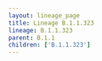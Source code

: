 ```yaml
---
layout: lineage_page
title: Lineage B.1.1.323
lineage: B.1.1.323
parent: B.1.1
children: ['B.1.1.323']
---
```

